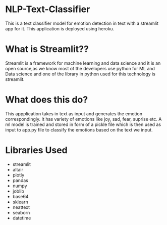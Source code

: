 # NLP-Text-Classifier
This is a text classifier model for emotion detection in text with a streamlit app for it. This application is deployed using heroku.

# What is Streamlit??
Streamlit is a framework for machine learning and data science and it is an open source,as we know most of the developers use python for ML and Data science and one of the library in python used for this technology is streamlit.

# What does this do?
This appplication takes in text as input and generates the emotion correspondingly. It has variety of emotions like joy, sad, fear, suprise etc. A ml model is trained and stored in form of a pickle file which is then used as input to app.py file to classify the emotions based on the text we input.

# Libraries Used
* streamlit
* altair
* plotly
* pandas
* numpy
* joblib
* base64
* sklearn
* neattext
* seaborn
* datetime


